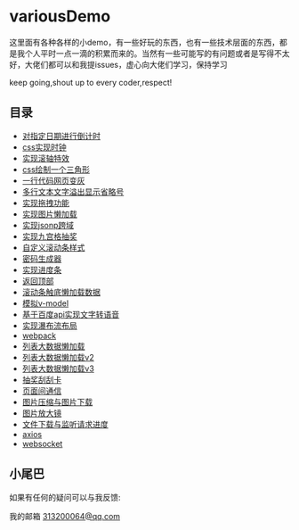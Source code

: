 # variousDemo

这里面有各种各样的小demo，有一些好玩的东西，也有一些技术层面的东西，都是我个人平时一点一滴的积累而来的。当然有一些可能写的有问题或者是写得不太好，大佬们都可以和我提issues，虚心向大佬们学习，保持学习  

keep going,shout up to every coder,respect!

## 目录

- [对指定日期进行倒计时](https://github.com/EmotionBin/variousDemo/tree/master/count-down)
- [css实现时钟](https://github.com/EmotionBin/variousDemo/tree/master/css-clock)
- [实现滚轴特效](https://github.com/EmotionBin/variousDemo/tree/master/css-sticky)
- [css绘制一个三角形](https://github.com/EmotionBin/variousDemo/tree/master/css-triangle)
- [一行代码网页变灰](https://github.com/EmotionBin/variousDemo/tree/master/css3-filter)
- [多行文本文字溢出显示省略号](https://github.com/EmotionBin/variousDemo/tree/master/font-overflow-ellipsis)
- [实现拖拽功能](https://github.com/EmotionBin/variousDemo/tree/master/drag)
- [实现图片懒加载](https://github.com/EmotionBin/variousDemo/tree/master/img-lazy-load)
- [实现jsonp跨域](https://github.com/EmotionBin/variousDemo/tree/master/jsonp)
- [实现九宫格抽奖](https://github.com/EmotionBin/variousDemo/tree/master/luck-draw)
- [自定义滚动条样式](https://github.com/EmotionBin/variousDemo/tree/master/my-scrollbar)
- [密码生成器](https://github.com/EmotionBin/variousDemo/tree/master/password-generato)
- [实现进度条](https://github.com/EmotionBin/variousDemo/tree/master/progress)
- [返回顶部](https://github.com/EmotionBin/variousDemo/tree/master/return-top)
- [滚动条触底懒加载数据](https://github.com/EmotionBin/variousDemo/tree/master/scrollbar-bottom-touch)
- [模拟v-model](https://github.com/EmotionBin/variousDemo/tree/master/simulation-v-model)
- [基于百度api实现文字转语音](https://github.com/EmotionBin/variousDemo/tree/master/text2audio)
- [实现瀑布流布局](https://github.com/EmotionBin/variousDemo/tree/master/waterfall)
- [webpack](https://github.com/EmotionBin/variousDemo/tree/master/webpack)
- [列表大数据懒加载](https://github.com/EmotionBin/variousDemo/tree/master/list-lazy-load)
- [列表大数据懒加载v2](https://github.com/EmotionBin/variousDemo/tree/master/list-lazy-load-v2)
- [列表大数据懒加载v3](https://github.com/EmotionBin/variousDemo/tree/master/list-lazy-load-v3)
- [抽奖刮刮卡](https://github.com/EmotionBin/variousDemo/tree/master/luck-card)
- [页面间通信](https://github.com/EmotionBin/variousDemo/tree/master/page-communication)
- [图片压缩与图片下载](https://github.com/EmotionBin/variousDemo/tree/master/image-compress-download)
- [图片放大镜](https://github.com/EmotionBin/variousDemo/tree/master/image-magnifier)
- [文件下载与监听请求进度](https://github.com/EmotionBin/variousDemo/tree/master/file-download-progress)
- [axios](https://github.com/EmotionBin/variousDemo/tree/master/axios)
- [websocket](https://github.com/EmotionBin/variousDemo/tree/master/websocket)

## 小尾巴

如果有任何的疑问可以与我反馈:  

我的邮箱 313200064@qq.com
